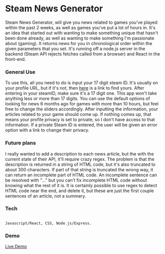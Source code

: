 # Steam News Generator



Steam News Generator, will give you news related to games you've played within the past 2 weeks, as well as games you've put a lot of hours in. It's an idea that started out with wanting to make something unique that hasn't been done already, as well as wanting to make something I'm passionate about (gaming). It returns news for you in chronological order within the given parameters that you set. It's running off a node.js server in the backend (Steam API rejects fetches called from a browser) and React in the front-end. 



### General Use



To use this, all you need to do is input your 17 digit steam ID. It's usually on your profile URL, but if it's not, then [here](https://steamidfinder.com/) is a link to find yours. After entering in your steamID, make sure it's a 17 digit one. This app won't take anything less or more than 17 digits. You can use the default options of looking for news 6 months ago for games with more than 10 hours, but feel free to change the sliders accordingly. After inputting the information, your articles related to your game should come up. If nothing comes up, that means your profile privacy is set to private, so I don't have access to that information. If a private Steam ID is entered, the user will be given an error option with a link to change their privacy. 





### Future plans



I really wanted to add a description to each news article, but the with the current state of their API, it'll require crazy regex. The problem is that the description is returned in a string of HTML code, but it's also truncated to about 300 characters. If part of that string is truncated the wrong way, it can return an incomplete part of HTML code. An incomplete sentence can be resolved with "..." but you can't fix incomplete HTML code without knowing what the rest of it is. It is certainly possible to use regex to detect HTML code near the end, and delete it, but these are just the first couple sentences of an article, not a summary. 


### Tech



```

Javascript/React, CSS, Node.js/Express. 

```

### Demo

[Live Demo](https://brandonjoe.github.io/SteamApp/)

